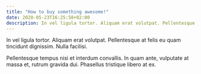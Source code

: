 ```yaml
---
title: "How to buy something awesome!"
date: 2020-05-23T16:25:58+02:00
description: In vel ligula tortor. Aliquam erat volutpat. Pellentesque at felis eu quam tincidunt dignissim. Nulla facilisi.
---
```


In vel ligula tortor. Aliquam erat volutpat.
Pellentesque at felis eu quam tincidunt dignissim.
Nulla facilisi.

Pellentesque tempus nisi et interdum convallis.
In quam ante, vulputate at massa et, rutrum
gravida dui. Phasellus tristique libero at ex.
